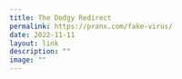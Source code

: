 ```yaml
---
title: The Dodgy Redirect
permalink: https://pranx.com/fake-virus/
date: 2022-11-11
layout: link
description: ""
image: ""
---
```




